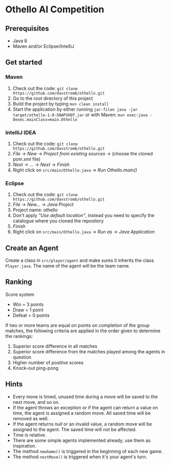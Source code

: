# Othello AI Competition


## Prerequisites
 * Java 8
 * Maven and/or Eclipse/IntelliJ

## Get started

### Maven 
 1. Check out the code: `git clone https://github.com/davstromb/othello.git`
 2. Go to the root directory of this project
 3. Build the project by typing `mvn clean install`
 4. Start the application by either running `jar-filen java -jar target/othello-1.0-SNAPSHOT.jar` or with Maven: `mvn exec:java -Dexec.mainClass=main.Othello`

 
### IntelliJ IDEA
 1. Check out the code: `git clone https://github.com/davstromb/othello.git`
 2. _File_ -> _New_ -> _Project from existing sources_ -> (choose the cloned pom.xml file)
 3. _Next_ -> _..._ -> _Next_ -> _Finish_
 4. Right click on `src/main/Othello.java` -> _Run Othello.main()_

### Eclipse

 1. Check out the code: `git clone https://github.com/davstromb/othello.git` 
 2. _File_ -> _New..._ -> _Java Project_
 3. Project name: othello
 4. Don't apply _"Use default location"_, instead you need to specify the catalogue where you cloned the repository
 5. _Finish_
 6. Right click on `src/main/Othello.java` -> _Run as_ -> _Java Application_

## Create an Agent
Create a class in `src/player/agent` and make sures it inherits the class `Player.java`. The name of the agent will be the team name.

## Ranking

Score system

  * Win = 3 points
  * Draw = 1 point
  * Defeat = 0 points 

If two or more teams are equal on points on completion of the group matches, the following criteria are applied in the order given to determine the rankings:  

  1. Superior score difference in all matches 
  2. Superior score difference from the matches played among the agents in question
  3. Higher number of positive scores 
  4. Knock-out ping-pong 

## Hints
 * Every move is timed, unused time during a move will be saved to the next move, and so on.
 * If the agent throws an exception or if the agent can return a value on time, the agent is assigned a random move. All saved time will be removed as well.
 * If the agent returns _null_ or an invalid value, a random move will be assigned to the agent. The saved time will not be affected.
 * Time is relative.
 * There are some simple agents implemented already, use them as inspiration.
 * The method `newGame()` is triggered in the beginning of each new game.
 * The method `nextMove()` is triggered when it's your agent's turn.
 
  

